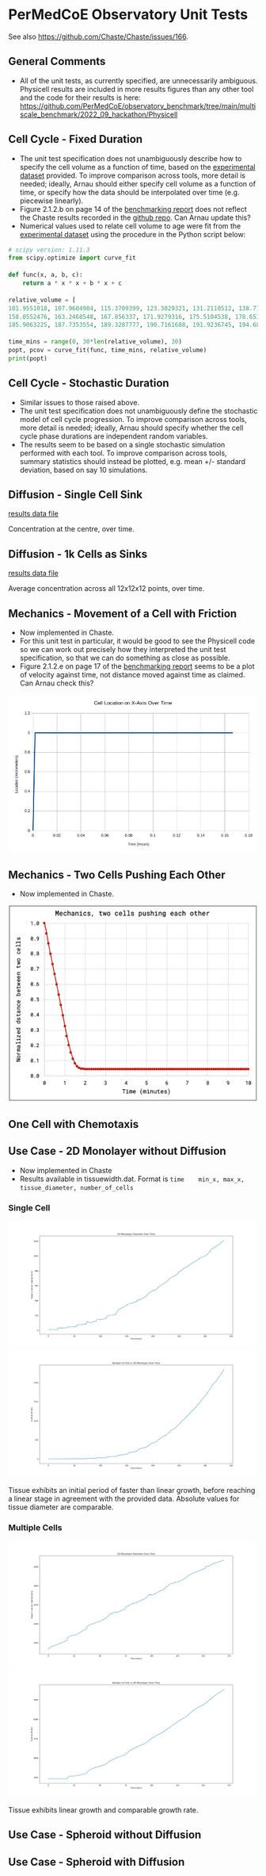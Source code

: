 # PerMedCoE Observatory Unit Tests

See also https://github.com/Chaste/Chaste/issues/166.

## General Comments

* All of the unit tests, as currently specified, are unnecessarily ambiguous. Physicell results are included in more results figures than any other tool and the code for their results is here: https://github.com/PerMedCoE/observatory_benchmark/tree/main/multiscale_benchmark/2022_09_hackathon/Physicell
 
## Cell Cycle - Fixed Duration

* The unit test specification does not unambiguously describe how to specify the cell volume as a function of time, based on the [experimental dataset](https://github.com/PerMedCoE/observatory_benchmark/blob/main/multiscale_benchmark/2022_09_hackathon/experimental_data/unit_test_cellcycle/Flow%20Cytometry%20Cell%20Cycle%20volume%20dynamics.txt) provided. To improve comparison across tools, more detail is needed; ideally, Arnau should either specify cell volume as a function of time, or specify how the data should be interpolated over time (e.g. piecewise linearly).
* Figure 2.1.2.b on page 14 of the [benchmarking report](https://drive.google.com/file/d/1bgpD29n1Wr-scJkfA8KehB2m3UyFOBeB/view?usp=drive_link) does not reflect the Chaste results recorded in the [github repo](https://github.com/PerMedCoE/observatory_benchmark/blob/main/multiscale_benchmark/2022_09_hackathon/Chaste/unit_test_cellcycle/results/cellcycle_fixed.png). Can Arnau update this?
* Numerical values used to relate cell volume to age were fit from the [experimental dataset](https://github.com/PerMedCoE/observatory_benchmark/blob/main/multiscale_benchmark/2022_09_hackathon/experimental_data/unit_test_cellcycle/Flow%20Cytometry%20Cell%20Cycle%20volume%20dynamics.txt) using the procedure in the Python script below:
  
```python
# scipy version: 1.11.3
from scipy.optimize import curve_fit

def func(x, a, b, c):
    return a * x * x + b * x + c
    
relative_volume = [
101.9551018, 107.9604984, 115.3709399, 123.3029321, 131.2110512, 138.7731663, 145.8130126, 152.2481633,
158.0552476, 163.2468548, 167.856337, 171.9279316, 175.5104538, 178.6533687, 181.4044384, 183.8084021,
185.9063225, 187.7353554, 189.3287777, 190.7161688, 191.9236745, 194.6832014, 195.3745722, 195.9758402]

time_mins = range(0, 30*len(relative_volume), 30)
popt, pcov = curve_fit(func, time_mins, relative_volume)
print(popt)
```

## Cell Cycle - Stochastic Duration

* Similar issues to those raised above.
* The unit test specification does not unambiguously define the stochastic model of cell cycle progression. To improve comparison across tools, more detail is needed; ideally, Arnau should specify whether the cell cycle phase durations are independent random variables.
* The results seem to be based on a single stochastic simulation performed with each tool. To improve comparison across tools, summary statistics should instead be plotted, e.g. mean +/- standard deviation, based on say 10 simulations.

## Diffusion - Single Cell Sink

[results data file](results/diffusion-single-cell/TestDiffusionSmall03.dat)

Concentration at the centre, over time.

## Diffusion - 1k Cells as Sinks

[results data file](results/diffusion-1k-cells/TestDiffusionSmall12.dat)

Average concentration across all 12x12x12 points, over time.
  
## Mechanics - Movement of a Cell with Friction

* Now implemented in Chaste.
* For this unit test in particular, it would be good to see the Physicell code so we can work out precisely how they interpreted the unit test specification, so that we can do something as close as possible.
* Figure 2.1.2.e on page 17 of the [benchmarking report](https://drive.google.com/file/d/1bgpD29n1Wr-scJkfA8KehB2m3UyFOBeB/view?usp=drive_link) seems to be a plot of velocity against time, not distance moved against time as claimed. Can Arnau check this?

![results](results/mechanics-single-cell-with-friction/plot.png)
  
## Mechanics - Two Cells Pushing Each Other

* Now implemented in Chaste.

![results](results/mechanics-two-cells-pushing/plot.png)

## One Cell with Chemotaxis

## Use Case - 2D Monolayer without Diffusion

* Now implemented in Chaste
* Results available in tissuewidth.dat. Format is `time    min_x, max_x, tissue_diameter, number_of_cells`

### Single Cell
![results](results/2d-monolayer-without-diffusion/single-cell/tissue-diameter.png)
![results](results/2d-monolayer-without-diffusion/single-cell/number-of-cells.png)

Tissue exhibits an initial period of faster than linear growth, before reaching a linear stage in agreement with the provided data. Absolute values for tissue diameter are comparable.

### Multiple Cells
![results](results/2d-monolayer-without-diffusion/multiple-cells/tissue-diameter.png)
![results](results/2d-monolayer-without-diffusion/multiple-cells/number-of-cells.png)

Tissue exhibits linear growth and comparable growth rate.

## Use Case - Spheroid without Diffusion

## Use Case - Spheroid with Diffusion
